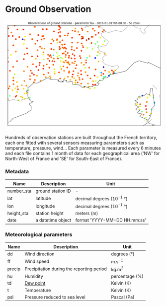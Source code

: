 # Ground Observation

![Masks](../img/GroundStationsObservations.png)


Hundreds of observation stations are built throughout the French territory, each one fitted with several sensors measuring parameters such as temperature, pressure, wind... Each parameter is measured every 6 minutes and each file contains 1 month of data for each geographical area ('NW' for North-West of France and 'SE' for South-East of France). 

### Metadata

| Name | Description | Unit |
| -----| ----------- | ---- |
| number_sta | ground station ID | - |
| lat | latitude | decimal degrees (10<sup>-1</sup> °)|
| lon | longitude | decimal degrees (10<sup>-1</sup> °)|
| height_sta | station height | meters (m) |
| date |  a datetime object | format 'YYYY-MM-DD HH:mm:ss' |

### Meteorological parameters

| Name | Description | Unit |
| -----| ----------- | ---- |
| dd | Wind direction | degrees (°) |
| ff | Wind speed |  m.s<sup>-1</sup>|
| precip | Precipitation during the reporting period | kg.m<sup>2</sup>|
| hu | Humidity | percentage (%) |
| td |  [Dew point](Documentation/Glossary/#dewpoint) | Kelvin (K) |
| t |  Temperature | Kelvin (K) |
| psl |  Pressure reduced to sea level | Pascal (Pa) |